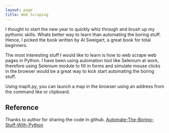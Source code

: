 ```yaml
---
layout: page
title: Web Scraping
---
```


I thought to start the new year to quickly whiz through and brush up my pythonic skills. Whats better way to learn than automating the boring stuff. Hence, I picked the book written by Al Sweigart, a great book for total beginners.

The most interesting stuff I would like to learn is how to web scrape web pages in Python. I have been using automation tool like Selenium at work, therefore using Selenium module to fill in forms and simulate mouse clicks in the browser would be a great way to kick start automating the boring stuff.

Using mapIt.py, you can launch a map in the browser using an address from the command like or clipboard.


## Reference
Thanks to author for sharing the code in github.
[Automate-The-Boring-Stuff-With-Python](https://github.com/iliyahoo/Automate-The-Boring-Stuff-With-Python/blob/master/automate_online-materials/mapIt.py)

